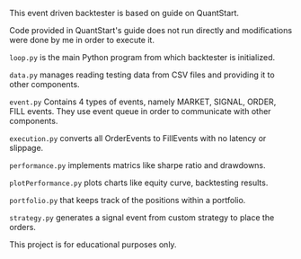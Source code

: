 This event driven backtester is based on guide on QuantStart. 

Code provided in QuantStart's guide does not run directly and modifications were done by me in order to execute it.

`loop.py` is the main Python program from which backtester is initialized.

`data.py` manages reading testing data from CSV files and providing it to other components.

`event.py` Contains 4 types of events, namely MARKET, SIGNAL, ORDER, FILL events. They use event queue in order to communicate with other components.

`execution.py` converts all OrderEvents to FillEvents with no latency or slippage.

`performance.py` implements matrics like sharpe ratio and drawdowns.

`plotPerformance.py` plots charts like equity curve, backtesting results.

`portfolio.py` that keeps track of the positions within a portfolio.

`strategy.py` generates a signal event from custom strategy to place the orders.


This project is for educational purposes only.
